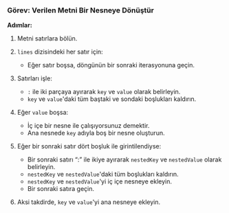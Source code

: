 ### Görev: Verilen Metni Bir Nesneye Dönüştür

**Adımlar:**

1. Metni satırlara bölün.

2. `lines` dizisindeki her satır için:
   - Eğer satır boşsa, döngünün bir sonraki iterasyonuna geçin.

3. Satırları işle:
    - `:` ile iki parçaya ayırarak `key` ve `value` olarak belirleyin.
    - `key` ve `value`'daki tüm baştaki ve sondaki boşlukları kaldırın.
  
4. Eğer `value` boşsa:
    - İç içe bir nesne ile çalışıyorsunuz demektir.
    - Ana nesnede `key` adıyla boş bir nesne oluşturun.

5. Eğer bir sonraki satır dört boşluk ile girintilendiyse:
    - Bir sonraki satırı “:” ile ikiye ayırarak `nestedKey` ve `nestedValue` olarak belirleyin.
    - `nestedKey` ve `nestedValue`'daki tüm boşlukları kaldırın.
    - `nestedKey` ve `nestedValue`'yi iç içe nesneye ekleyin.
    - Bir sonraki satıra geçin.

6. Aksi takdirde, `key` ve `value`'yi ana nesneye ekleyin.